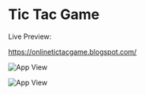 
# Tic Tac Game




Live Preview: 

https://onlinetictacgame.blogspot.com/


![App View](https://blogger.googleusercontent.com/img/b/R29vZ2xl/AVvXsEiXvFhTgQfr74J9C2KwM5HTLcCcEIBg6aGpbxRO2qvs4-v2X9eq2LwLq2gU1cXw4zF5dIBrYYgL9swICJJ8UHIMNwOsdn5Rpmy5rC7AV5Gvm5Pb6GNCXweaDpw2eLmlbFBp5bxWi1Pii6yJ4llsnvJ3LdMAv17DMB093FEi3MkHVKAlrAYp51iLH9YlCw/s16000/Tictacgame.png)


![App View](https://blogger.googleusercontent.com/img/b/R29vZ2xl/AVvXsEgnc2QUP0JVfPMUu4_keWZky2z_96gpqNOwPl7Xh0Ucr6W1UlJGE9zTdwFU5jMQHGl-sB9Zf0tqfNK-cb6sRpFXgdRU1_uAhq6Iek3hGDbK4Jf3EB3zc3W5cpVYLUklXnjr6OMOCjcVX4w2peSwzP-OIA3BiBCYq79lEDNqWENDWWNlT5ClYJVaSkK_RA/s1852/Tictacgame.png)

